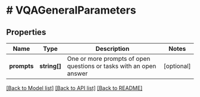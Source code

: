 # # VQAGeneralParameters

## Properties

| Name        | Type          | Description   | Notes         |
|------------ | ------------- | ------------- | ------------- |
| **prompts** | **string[]** | One or more prompts of open questions or tasks with an open answer | [optional] |

[[Back to Model list]](../../README.md#models)
[[Back to API list]](../../README.md#api-endpoints)
[[Back to README]](../../README.md)
